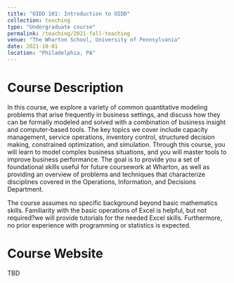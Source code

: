 ```yaml
---
title: "OIDD 101: Introduction to OIDD"
collection: teaching
type: "Undergraduate course"
permalink: /teaching/2021-fall-teaching
venue: "The Wharton School, University of Pennsylvania"
date: 2021-10-01
location: "Philadelphia, PA"
---
```


Course Description
======
In this course, we explore a variety of common quantitative modeling problems that arise frequently in business settings, and discuss how they can be formally modeled and solved with a combination of business insight and computer-based tools. The key topics we cover include capacity management, service operations, inventory control, structured decision making, constrained optimization, and simulation. Through this course, you will learn to model complex business situations, and you will master tools to improve business performance. The goal is to provide you a set of foundational skills useful for future coursework at Wharton, as well as providing an overview of problems and techniques that characterize disciplines covered in the Operations, Information, and Decisions Department.

The course assumes no specific background beyond basic mathematics skills. Familiarity with the basic operations of Excel is helpful, but not required?we will provide tutorials for the needed Excel skills. Furthermore, no prior experience with programming or statistics is expected.

Course Website
======
TBD
